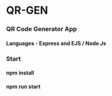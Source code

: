 # QR-GEN 
### QR Code Generator App 
#### Languages - Express and EJS / Node Js
### Start 
#### npm install
#### npm run start
